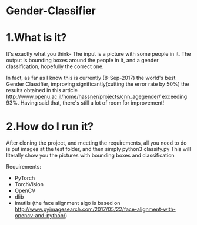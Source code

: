 # Gender-Classifier

# 1.What is it?
It's exactly what you think- The input is a picture with some people in it.
The output is bounding boxes around the people in it, and a gender classification, hopefully the correct one.

In fact, as far as I know this is currently (8-Sep-2017) the world's best Gender Classifier, improving significantly(cutting the error rate by 50%) the results obtained in this article http://www.openu.ac.il/home/hassner/projects/cnn_agegender/
exceeding 93%.
Having said that, there's still a lot of room for improvement!

# 2.How do I run it?

After cloning the project, and meeting the requirements, all you need to do is put images at the test folder, and then simply 
python3 classify.py
This will literally show you the pictures with bounding boxes and classification


Requirements:
  - PyTorch
  - TorchVision
  - OpenCV
  - dlib
  - imutils (the face alignment algo is based on http://www.pyimagesearch.com/2017/05/22/face-alignment-with-opencv-and-python/)
